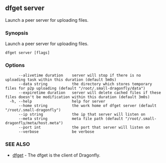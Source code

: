 ## dfget server

Launch a peer server for uploading files.

### Synopsis

Launch a peer server for uploading files.

```
dfget server [flags]
```

### Options

```
      --alivetime duration    server will stop if there is no uploading task within this duration (default 5m0s)
      --data string           the directory which stores temporary files for p2p uploading (default "/root/.small-dragonfly/data")
      --expiretime duration   server will delete cached files if these files doesn't be modification within this duration (default 3m0s)
  -h, --help                  help for server
      --home string           the work home of dfget server (default "/root/.small-dragonfly")
      --ip string             the ip that server will listen on
      --meta string           meta file path (default "/root/.small-dragonfly/meta/host.meta")
      --port int              the port that server will listen on
      --verbose               be verbose
```

### SEE ALSO

* [dfget](dfget.md)	 - The dfget is the client of Dragonfly.

